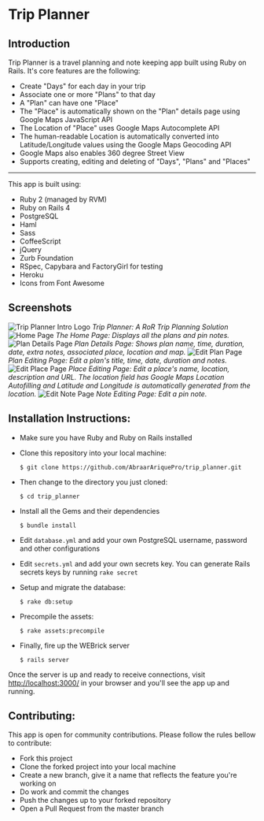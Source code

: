 # Trip Planner

## Introduction

Trip Planner is a travel planning and note keeping app built using Ruby on Rails. It's core features are the following:

  - Create "Days" for each day in your trip
  - Associate one or more "Plans" to that day
  - A "Plan" can have one "Place"
  - The "Place" is automatically shown on the "Plan" details page using Google Maps JavaScript API
  - The Location of "Place" uses Google Maps Autocomplete API
  - The human-readable Location is automatically converted into Latitude/Longitude values using the Google Maps Geocoding API
  - Google Maps also enables 360 degree Street View
  - Supports creating, editing and deleting of "Days", "Plans" and "Places"

---

This app is built using:

  - Ruby 2 (managed by RVM)
  - Ruby on Rails 4
  - PostgreSQL
  - Haml
  - Sass
  - CoffeeScript
  - jQuery
  - Zurb Foundation
  - RSpec, Capybara and FactoryGirl for testing
  - Heroku
  - Icons from Font Awesome

## Screenshots

![Trip Planner Intro Logo](https://github.com/AbraarAriquePro/trip_planner/blob/master/screenshots/tp_logo.png)
*Trip Planner: A RoR Trip Planning Solution*
![Home Page](https://github.com/AbraarAriquePro/trip_planner/blob/master/screenshots/home.png)
*The Home Page: Displays all the plans and pin notes.*
![Plan Details Page](https://github.com/AbraarAriquePro/trip_planner/blob/master/screenshots/plan.png)
*Plan Details Page: Shows plan name, time, duration, date, extra notes, associated place, location and map.*
![Edit Plan Page](https://github.com/AbraarAriquePro/trip_planner/blob/master/screenshots/plan_edit.png)
*Plan Editing Page: Edit a plan's title, time, date, duration and notes.*
![Edit Place Page](https://github.com/AbraarAriquePro/trip_planner/blob/master/screenshots/edit_place.png)
*Place Editing Page: Edit a place's name, location, description and URL. The location field has Google Maps Location Autofilling and Latitude and Longitude is automatically generated from the location.*
![Edit Note Page](https://github.com/AbraarAriquePro/trip_planner/blob/master/screenshots/edit_note.png)
*Note Editing Page: Edit a pin note.*

## Installation Instructions:

  - Make sure you have Ruby and Ruby on Rails installed
  - Clone this repository into your local machine:

    ```
    $ git clone https://github.com/AbraarAriquePro/trip_planner.git
    ```
  - Then change to the directory you just cloned:

    ```
    $ cd trip_planner
    ```
  - Install all the Gems and their dependencies

    ```
    $ bundle install
    ```
  - Edit `database.yml` and add your own PostgreSQL username, password and other configurations
  - Edit `secrets.yml` and add your own secrets key. You can generate Rails secrets keys by running `rake secret`
  - Setup and migrate the database:

    ```
    $ rake db:setup
    ```
  - Precompile the assets:

    ```
    $ rake assets:precompile
    ```
  - Finally, fire up the WEBrick server

    ```
    $ rails server
    ```

Once the server is up and ready to receive connections, visit [http://localhost:3000/](http://localhost:3000) in your browser and you'll see the app up and running.

## Contributing:
This app is open for community contributions. Please follow the rules bellow to contribute:

  - Fork this project
  - Clone the forked project into your local machine
  - Create a new branch, give it a name that reflects the feature you're working on
  - Do work and commit the changes
  - Push the changes up to your forked repository
  - Open a Pull Request from the master branch
